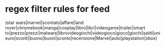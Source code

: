 # 


# regex filter rules for feed
(star wars|marvel|scontato|affare|land rover|chromebook|manga|cosplay|libro|libri|videogame|trailer|smart tv|prezzo|prezzi|malware|librovideogiochi|videogioco|gioco|giochi|saldi|unieuro|sconti|buono|buoni|sconto|recensione|Marvel|auto|playstation|xbox)
